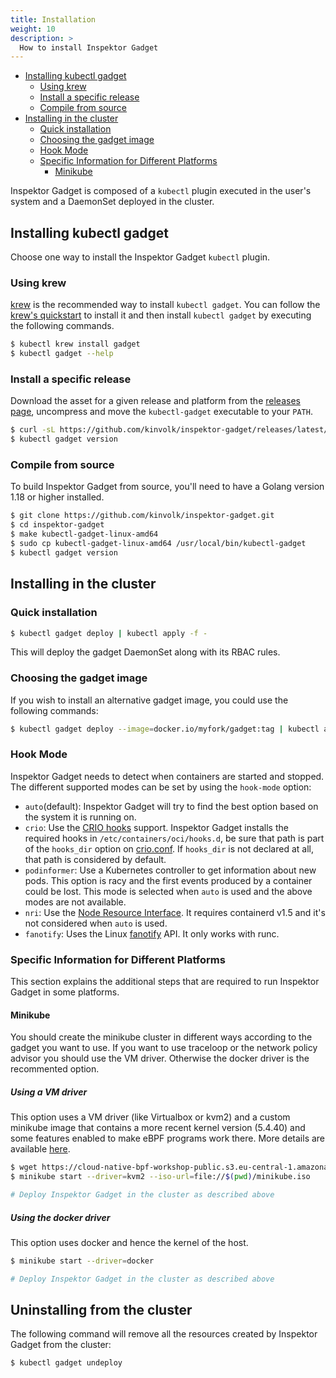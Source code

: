 ```yaml
---
title: Installation
weight: 10
description: >
  How to install Inspektor Gadget
---
```


<!-- toc -->
- [Installing kubectl gadget](#installing-kubectl-gadget)
  * [Using krew](#using-krew)
  * [Install a specific release](#install-a-specific-release)
  * [Compile from source](#compile-from-source)
- [Installing in the cluster](#installing-in-the-cluster)
  * [Quick installation](#quick-installation)
  * [Choosing the gadget image](#choosing-the-gadget-image)
  * [Hook Mode](#hook-mode)
  * [Specific Information for Different Platforms](#specific-information-for-different-platforms)
    + [Minikube](#minikube)
<!-- /toc -->

Inspektor Gadget is composed of a `kubectl` plugin executed in the user's
system and a DaemonSet deployed in the cluster.

## Installing kubectl gadget

Choose one way to install the Inspektor Gadget `kubectl` plugin.

### Using krew

[krew](https://sigs.k8s.io/krew) is the recommended way to install
`kubectl gadget`. You can follow the
[krew's quickstart](https://krew.sigs.k8s.io/docs/user-guide/quickstart/)
to install it and then install `kubectl gadget` by executing the following
commands.

```bash
$ kubectl krew install gadget
$ kubectl gadget --help
```

### Install a specific release

Download the asset for a given release and platform from the
[releases page](https://github.com/kinvolk/inspektor-gadget/releases/),
uncompress and move the `kubectl-gadget` executable to your `PATH`.

```bash
$ curl -sL https://github.com/kinvolk/inspektor-gadget/releases/latest/download/kubectl-gadget-linux-amd64.tar.gz | sudo tar -C /usr/local/bin -xzf - kubectl-gadget
$ kubectl gadget version
```

### Compile from source

To build Inspektor Gadget from source, you'll need to have a Golang version
1.18 or higher installed.

```bash
$ git clone https://github.com/kinvolk/inspektor-gadget.git
$ cd inspektor-gadget
$ make kubectl-gadget-linux-amd64
$ sudo cp kubectl-gadget-linux-amd64 /usr/local/bin/kubectl-gadget
$ kubectl gadget version
```

## Installing in the cluster

### Quick installation

```bash
$ kubectl gadget deploy | kubectl apply -f -
```

This will deploy the gadget DaemonSet along with its RBAC rules.

### Choosing the gadget image

If you wish to install an alternative gadget image, you could use the following commands:

```bash
$ kubectl gadget deploy --image=docker.io/myfork/gadget:tag | kubectl apply -f -
```

### Hook Mode

Inspektor Gadget needs to detect when containers are started and stopped.
The different supported modes can be set by using the `hook-mode` option:

- `auto`(default): Inspektor Gadget will try to find the best option based on
  the system it is running on.
- `crio`: Use the [CRIO
  hooks](https://github.com/containers/podman/blob/v3.4.4/pkg/hooks/docs/oci-hooks.5.md)
  support. Inspektor Gadget installs the required hooks in
  `/etc/containers/oci/hooks.d`, be sure that path is part of the `hooks_dir`
  option on
  [crio.conf](https://github.com/cri-o/cri-o/blob/v1.20.0/docs/crio.conf.5.md#crioruntime-table).
  If `hooks_dir` is not declared at all, that path is considered by default.
- `podinformer`: Use a Kubernetes controller to get information about new pods.
  This option is racy and the first events produced by a container could be
  lost. This mode is selected when `auto` is used and the above modes are not
  available.
- `nri`: Use the [Node Resource Interface](https://github.com/containerd/nri).
  It requires containerd v1.5 and it's not considered when `auto` is used.
- `fanotify`: Uses the Linux
  [fanotify](https://man7.org/linux/man-pages/man7/fanotify.7.html) API. It only
  works with runc.

### Specific Information for Different Platforms

This section explains the additional steps that are required to run Inspektor
Gadget in some platforms.

#### Minikube

You should create the minikube cluster in different ways according to the gadget
you want to use. If you want to use traceloop or the network policy advisor you
should use the VM driver. Otherwise the docker driver is the recommented option.


##### Using a VM driver

This option uses a VM driver (like Virtualbox or kvm2) and a custom minikube
image that contains a more recent kernel version (5.4.40) and some features
enabled to make eBPF programs work there. More details are available
[here](https://github.com/kinvolk/cloud-native-bpf-workshop/blob/master/minikube.md#our-branch).

```bash
$ wget https://cloud-native-bpf-workshop-public.s3.eu-central-1.amazonaws.com/minikube.iso
$ minikube start --driver=kvm2 --iso-url=file://$(pwd)/minikube.iso

# Deploy Inspektor Gadget in the cluster as described above
```

##### Using the docker driver

This option uses docker and hence the kernel of the host.

```bash
$ minikube start --driver=docker

# Deploy Inspektor Gadget in the cluster as described above
```

## Uninstalling from the cluster

The following command will remove all the resources created by Inspektor
Gadget from the cluster:

```
$ kubectl gadget undeploy
```
